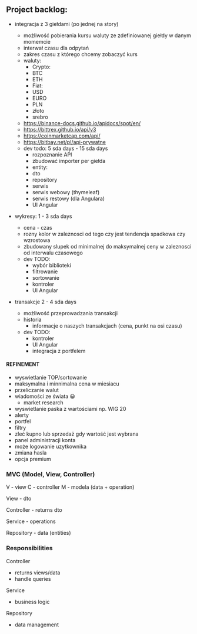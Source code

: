 ## Project backlog:
- integracja z 3 giełdami (po jednej na story)
  - możliwość pobierania kursu waluty ze zdefiniowanej giełdy w danym momemcie
  - interwał czasu dla odpytań
  - zakres czasu z którego chcemy zobaczyć kurs
  - waluty:
      - Crypto:
      - BTC
      - ETH
      - Fiat:
      - USD
      - EURO
      - PLN
      - złoto
      - srebro
  - https://binance-docs.github.io/apidocs/spot/en/
  - https://bittrex.github.io/api/v3
  - https://coinmarketcap.com/api/
  - https://bitbay.net/pl/api-prywatne
  - dev todo: 5 sda days - 15 sda days
    - rozpoznanie API
    - zbudować importer per giełda
    - entity:
    - dto
    - repository
    - serwis
    - serwis webowy (thymeleaf)
    - serwis restowy (dla Angulara)
    - UI Angular
  
- wykresy: 1 - 3 sda days
  - cena - czas
  - rozny kolor w zaleznosci od tego czy jest tendencja spadkowa czy wzrostowa
  - zbudowany slupek od minimalnej do maksymalnej ceny w zaleznosci od interwalu czasowego
  - dev TODO:
    - wybór biblioteki
    - filtrowanie
    - sortowanie
    - kontroler
    - UI Angular

- transakcje 2 - 4 sda days
  - możliwość przeprowadzania transakcji
  - historia
    - informacje o naszych transakcjach (cena, punkt na osi czasu)
  - dev TODO:
    - kontroler
    - UI Angular
    - integracja z portfelem

#### REFINEMENT
- wyswietlanie TOP/sortowanie
- maksymalna i minnimalna cena w miesiacu
- przeliczanie walut
- wiadomości ze świata  😀
    - market research
- wyswietlanie paska z wartościami np. WIG 20
- alerty
- portfel
- filtry
- zleć kupno lub sprzedaż gdy wartość jest wybrana
- panel administracji konta
- może logowanie uzytkownika
- zmiana hasla
- opcja premium

### MVC (Model, View, Controller)
V - view
C - controller
M - modela (data + operation)

View - dto

Controller - returns dto

Service - operations

Repository - data (entities)

### Responsibilities

Controller
- returns views/data
- handle queries

Service
- business logic

Repository
- data management